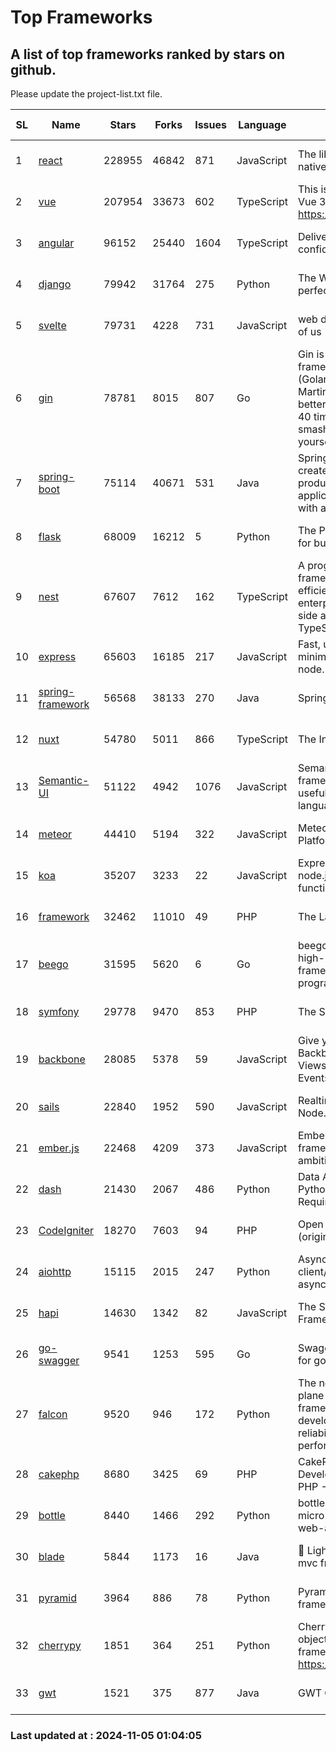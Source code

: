 # Top Frameworks
## A list of top frameworks ranked by stars on github.  
Please update the project-list.txt file.

| SL| Name  | Stars| Forks| Issues | Language | Description | Last Commit |
| --| ------| -----| ---- | ------ | -------- | ----------- | ----------- |
| 1 | [react](https://github.com/facebook/react) | 228955 | 46842 | 871 | JavaScript | The library for web and native user interfaces. | 2024-11-04 20:30:02 |
| 2 | [vue](https://github.com/vuejs/vue) | 207954 | 33673 | 602 | TypeScript | This is the repo for Vue 2. For Vue 3, go to https://github.com/vuejs/core | 2024-10-10 07:24:14 |
| 3 | [angular](https://github.com/angular/angular) | 96152 | 25440 | 1604 | TypeScript | Deliver web apps with confidence 🚀 | 2024-11-04 17:15:00 |
| 4 | [django](https://github.com/django/django) | 79942 | 31764 | 275 | Python | The Web framework for perfectionists with deadlines. | 2024-11-04 09:43:06 |
| 5 | [svelte](https://github.com/sveltejs/svelte) | 79731 | 4228 | 731 | JavaScript | web development for the rest of us | 2024-11-04 22:31:36 |
| 6 | [gin](https://github.com/gin-gonic/gin) | 78781 | 8015 | 807 | Go | Gin is a HTTP web framework written in Go (Golang). It features a Martini-like API with much better performance -- up to 40 times faster. If you need smashing performance, get yourself some Gin. | 2024-10-29 15:24:53 |
| 7 | [spring-boot](https://github.com/spring-projects/spring-boot) | 75114 | 40671 | 531 | Java | Spring Boot helps you to create Spring-powered, production-grade applications and services with absolute minimum fuss. | 2024-11-05 00:19:04 |
| 8 | [flask](https://github.com/pallets/flask) | 68009 | 16212 | 5 | Python | The Python micro framework for building web applications. | 2024-11-01 23:26:37 |
| 9 | [nest](https://github.com/nestjs/nest) | 67607 | 7612 | 162 | TypeScript | A progressive Node.js framework for building efficient, scalable, and enterprise-grade server-side applications with TypeScript/JavaScript 🚀 | 2024-10-23 08:21:04 |
| 10 | [express](https://github.com/expressjs/express) | 65603 | 16185 | 217 | JavaScript | Fast, unopinionated, minimalist web framework for node. | 2024-10-29 12:35:44 |
| 11 | [spring-framework](https://github.com/spring-projects/spring-framework) | 56568 | 38133 | 270 | Java | Spring Framework | 2024-11-04 08:48:48 |
| 12 | [nuxt](https://github.com/nuxt/nuxt) | 54780 | 5011 | 866 | TypeScript | The Intuitive Vue Framework. | 2024-11-04 23:30:09 |
| 13 | [Semantic-UI](https://github.com/Semantic-Org/Semantic-UI) | 51122 | 4942 | 1076 | JavaScript | Semantic is a UI component framework based around useful principles from natural language. | 2023-01-11 17:05:32 |
| 14 | [meteor](https://github.com/meteor/meteor) | 44410 | 5194 | 322 | JavaScript | Meteor, the JavaScript App Platform | 2024-10-28 12:42:24 |
| 15 | [koa](https://github.com/koajs/koa) | 35207 | 3233 | 22 | JavaScript | Expressive middleware for node.js using ES2017 async functions | 2024-11-04 05:08:13 |
| 16 | [framework](https://github.com/laravel/framework) | 32462 | 11010 | 49 | PHP | The Laravel Framework. | 2024-11-05 00:55:25 |
| 17 | [beego](https://github.com/beego/beego) | 31595 | 5620 | 6 | Go | beego is an open-source, high-performance web framework for the Go programming language. | 2024-10-31 12:44:58 |
| 18 | [symfony](https://github.com/symfony/symfony) | 29778 | 9470 | 853 | PHP | The Symfony PHP framework | 2024-11-04 15:44:54 |
| 19 | [backbone](https://github.com/jashkenas/backbone) | 28085 | 5378 | 59 | JavaScript | Give your JS App some Backbone with Models, Views, Collections, and Events | 2024-09-02 12:55:04 |
| 20 | [sails](https://github.com/balderdashy/sails) | 22840 | 1952 | 590 | JavaScript | Realtime MVC Framework for Node.js | 2024-09-17 15:56:43 |
| 21 | [ember.js](https://github.com/emberjs/ember.js) | 22468 | 4209 | 373 | JavaScript | Ember.js - A JavaScript framework for creating ambitious web applications | 2024-10-29 14:46:58 |
| 22 | [dash](https://github.com/plotly/dash) | 21430 | 2067 | 486 | Python | Data Apps & Dashboards for Python. No JavaScript Required. | 2024-11-04 20:26:22 |
| 23 | [CodeIgniter](https://github.com/bcit-ci/CodeIgniter) | 18270 | 7603 | 94 | PHP | Open Source PHP Framework (originally from EllisLab) | 2024-03-20 03:51:42 |
| 24 | [aiohttp](https://github.com/aio-libs/aiohttp) | 15115 | 2015 | 247 | Python | Asynchronous HTTP client/server framework for asyncio and Python | 2024-11-04 03:51:00 |
| 25 | [hapi](https://github.com/hapijs/hapi) | 14630 | 1342 | 82 | JavaScript | The Simple, Secure Framework Developers Trust | 2024-10-24 22:10:55 |
| 26 | [go-swagger](https://github.com/go-swagger/go-swagger) | 9541 | 1253 | 595 | Go | Swagger 2.0 implementation for go | 2024-09-27 16:28:57 |
| 27 | [falcon](https://github.com/falconry/falcon) | 9520 | 946 | 172 | Python | The no-magic web data plane API and microservices framework for Python developers, with a focus on reliability, correctness, and performance at scale. | 2024-11-04 20:23:48 |
| 28 | [cakephp](https://github.com/cakephp/cakephp) | 8680 | 3425 | 69 | PHP | CakePHP: The Rapid Development Framework for PHP - Official Repository | 2024-11-02 16:57:40 |
| 29 | [bottle](https://github.com/bottlepy/bottle) | 8440 | 1466 | 292 | Python | bottle.py is a fast and simple micro-framework for python web-applications. | 2024-10-28 21:37:28 |
| 30 | [blade](https://github.com/lets-blade/blade) | 5844 | 1173 | 16 | Java | :rocket: Lightning fast and elegant mvc framework for Java8 | 2024-06-17 01:05:35 |
| 31 | [pyramid](https://github.com/Pylons/pyramid) | 3964 | 886 | 78 | Python | Pyramid - A Python web framework | 2024-06-10 16:09:42 |
| 32 | [cherrypy](https://github.com/cherrypy/cherrypy) | 1851 | 364 | 251 | Python | CherryPy is a pythonic, object-oriented HTTP framework.      https://cherrypy.dev | 2024-10-31 00:00:39 |
| 33 | [gwt](https://github.com/gwtproject/gwt) | 1521 | 375 | 877 | Java | GWT Open Source Project | 2024-10-31 12:28:09 |

### Last updated at : 2024-11-05 01:04:05
